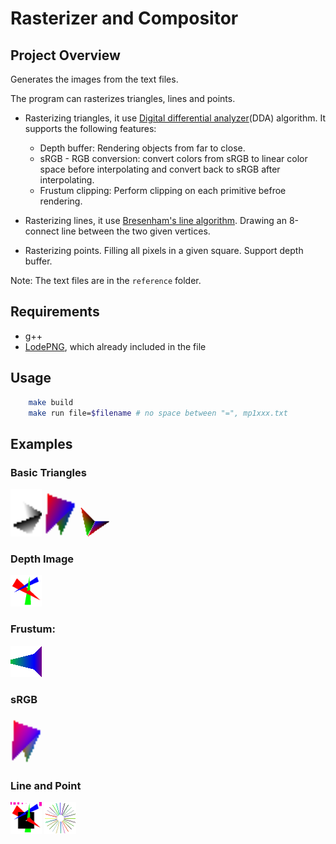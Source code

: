 # Rasterizer and Compositor

## Project Overview
Generates the images from the text files. 

The program can rasterizes triangles, lines and points.

- Rasterizing triangles, it use [Digital differential analyzer](https://en.wikipedia.org/wiki/Digital_differential_analyzer_(graphics_algorithm))(DDA) algorithm. It supports the following features:
    - Depth buffer: Rendering objects from far to close.
    - sRGB - RGB conversion: convert colors from sRGB to linear color space before interpolating and convert back to sRGB after interpolating.
    - Frustum clipping: Perform clipping on each primitive befroe rendering.
    
 - Rasterizing lines, it use [Bresenham's line algorithm](https://en.wikipedia.org/wiki/Bresenham%27s_line_algorithm). Drawing an 8-connect line between the two given vertices.

 - Rasterizing points. Filling all pixels in a given square. Support depth buffer.

Note: The text files are in the `reference` folder.

## Requirements
- g++
- [LodePNG](https://lodev.org/lodepng/), which already included in the file

## Usage
```sh
    make build
    make run file=$filename # no space between "=", mp1xxx.txt
```

## Examples

### Basic Triangles

<img src="./generated/indexing.png"  width="10%"> <img src="./generated/tri1.png"  width="10%"> <img src="./generated/tri2.png"  width="10%"> 

### Depth Image
<img src="./generated/depth.png"  width="10%"> 

### Frustum:
<img src="./generated/frustum.png"  width="10%"> 

### sRGB
<img src="./generated/srgb.png"  width="10%"> 

### Line and Point
<img src="./generated/point.png"  width="10%"> <img src="./generated/line.png"  width="10%"> 

